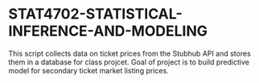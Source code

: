 # STAT4702-STATISTICAL-INFERENCE-AND-MODELING

This script collects data on ticket prices from the Stubhub API and stores them in a database for class projcet. Goal of project is to build predictive model for secondary ticket market listing prices.
